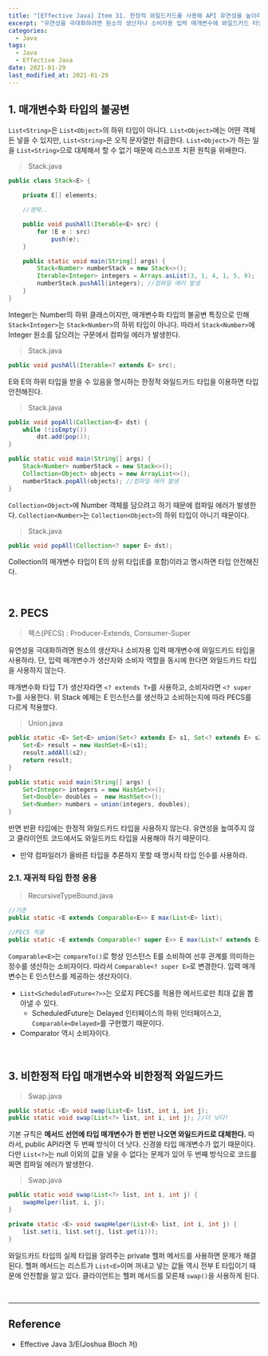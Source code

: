 ```yaml
---
title: "[Effective Java] Item 31. 한정적 와일드카드를 사용해 API 유연성을 높이라"
excerpt: "유연성을 극대화하려면 원소의 생산자나 소비자용 입력 매개변수에 와일드카드 타입을 사용하라."
categories:
  - Java
tags:
  - Java
  - Effective Java
date: 2021-01-29
last_modified_at: 2021-01-29
---
```


## 1. 매개변수화 타입의 불공변

``List<String>``은 ``List<Object>``의 하위 타입이 아니다. ``List<Object>``에는 어떤 객체든 넣을 수 있지만, ``List<String>``은 오직 문자열만 취급한다. ``List<Object>``가 하는 일을 ``List<String>``으로 대체해서 할 수 없기 때문에 리스코프 치환 원칙을 위배한다.

> Stack.java

```java
public class Stack<E> {

    private E[] elements;

    //생략..

    public void pushAll(Iterable<E> src) {
        for (E e : src)
            push(e);
    }

    public static void main(String[] args) {
        Stack<Number> numberStack = new Stack<>();
        Iterable<Integer> integers = Arrays.asList(3, 1, 4, 1, 5, 9);
        numberStack.pushAll(integers); //컴파일 에러 발생
    }
}
```

Integer는 Number의 하위 클래스이지만, 매개변수화 타입의 불공변 특징으로 인해 ``Stack<Integer>``는 ``Stack<Number>``의 하위 타입이 아니다. 따라서 ``Stack<Number>``에 Integer 원소를 담으려는 구문에서 컴파일 에러가 발생한다.

> Stack.java

```java
public void pushAll(Iterable<? extends E> src);
```

E와 E의 하위 타입을 받을 수 있음을 명시하는 한정적 와일드카드 타입을 이용하면 타입 안전해진다.

> Stack.java

```java
public void popAll(Collection<E> dst) {
    while (!isEmpty())
        dst.add(pop());
}

public static void main(String[] args) {
    Stack<Number> numberStack = new Stack<>();
    Collection<Object> objects = new ArrayList<>();
    numberStack.popAll(objects); //컴파일 에러 발생
}
```

``Collection<Object>``에 Number 객체를 담으려고 하기 때문에 컴파일 에러가 발생한다. ``Collection<Number>``는 ``Collection<Object>``의 하위 타입이 아니기 때문이다.

> Stack.java

```java
public void popAll(Collection<? super E> dst);
```

Collection의 매개변수 타입이 E의 상위 타입(E를 포함)이라고 명시하면 타입 안전해진다.

<br>

## 2. PECS

> 펙스(PECS) : Producer-Extends, Consumer-Super

유연성을 극대화하려면 원소의 생산자나 소비자용 입력 매개변수에 와일드카드 타입을 사용하라. 단, 입력 매개변수가 생산자와 소비자 역할을 동시에 한다면 와일드카드 타입을 사용하지 않는다.

매개변수화 타입 T가 생산자라면 ``<? extends T>``를 사용하고, 소비자라면 ``<? super T>``를 사용한다. 위 Stack 예제는 E 인스턴스를 생산하고 소비하는지에 따라 PECS를 다르게 적용했다.

> Union.java

```java
public static <E> Set<E> union(Set<? extends E> s1, Set<? extends E> s2) {
    Set<E> result = new HashSet<E>(s1);
    result.addAll(s2);
    return result;
}

public static void main(String[] args) {
    Set<Integer> integers = new HashSet<>();
    Set<Double> doubles =  new HashSet<>();
    Set<Number> numbers = union(integers, doubles);
}
```

반면 반환 타입에는 한정적 와일드카드 타입을 사용하지 않는다. 유연성을 높여주지 않고 클라이언트 코드에서도 와일드카드 타입을 사용해야 하기 때문이다.

* 만약 컴파일러가 올바른 타입을 추론하지 못할 때 명시적 타입 인수를 사용하라.

### 2.1. 재귀적 타입 한정 응용

> RecursiveTypeBound.java

```java
//기존
public static <E extends Comparable<E>> E max(List<E> list);

//PECS 적용
public static <E extends Comparable<? super E>> E max(List<? extends E> list);
```

``Comparable<E>``는 ``compareTo()``로 항상 인스턴스 E를 소비하여 선후 관계를 의미하는 정수를 생산하는 소비자이다. 따라서 ``Comparable<? super E>``로 변경한다. 입력 매개변수는 E 인스턴스를 제공하는 생산자이다.

* ``List<ScheduledFuture<?>>``는 오로지 PECS를 적용한 메서드로만 최대 값을 뽑아낼 수 있다.
  * ScheduledFuture는 Delayed 인터페이스의 하위 인터페이스고, ``Comparable<Delayed>``를 구현했기 때문이다.
* Comparator 역시 소비자이다.

<br>

## 3. 비한정적 타입 매개변수와 비한정적 와일드카드

> Swap.java

```java
public static <E> void swap(List<E> list, int i, int j);
public static void swap(List<?> list, int i, int j); //더 낫다!
```

기본 규칙은 **메서드 선언에 타입 매개변수가 한 번만 나오면 와일드카드로 대체한다.** 따라서, public API라면 두 번째 방식이 더 낫다. 신경쓸 타입 매개변수가 없기 때문이다. 다만 ``List<?>``는 null 이외의 값을 넣을 수 없다는 문제가 있어 두 번째 방식으로 코드를 짜면 컴파일 에러가 발생한다.

> Swap.java

```java
public static void swap(List<?> list, int i, int j) {
    swapHelper(list, i, j);
}

private static <E> void swapHelper(List<E> list, int i, int j) {
    list.set(i, list.set(j, list.get(i)));
}
```

와일드카드 타입의 실제 타입을 알려주는 private 헬퍼 메서드를 사용하면 문제가 해결된다. 헬퍼 메서드는 리스트가 ``List<E>``이며 꺼내고 넣는 값들 역시 전부 E 타입이기 때문에 안전함을 알고 있다. 클라이언트는 헬퍼 메서드를 모른채 ``swap()``을 사용하게 된다.

<br>

---

## Reference

* Effective Java 3/E(Joshua Bloch 저)
